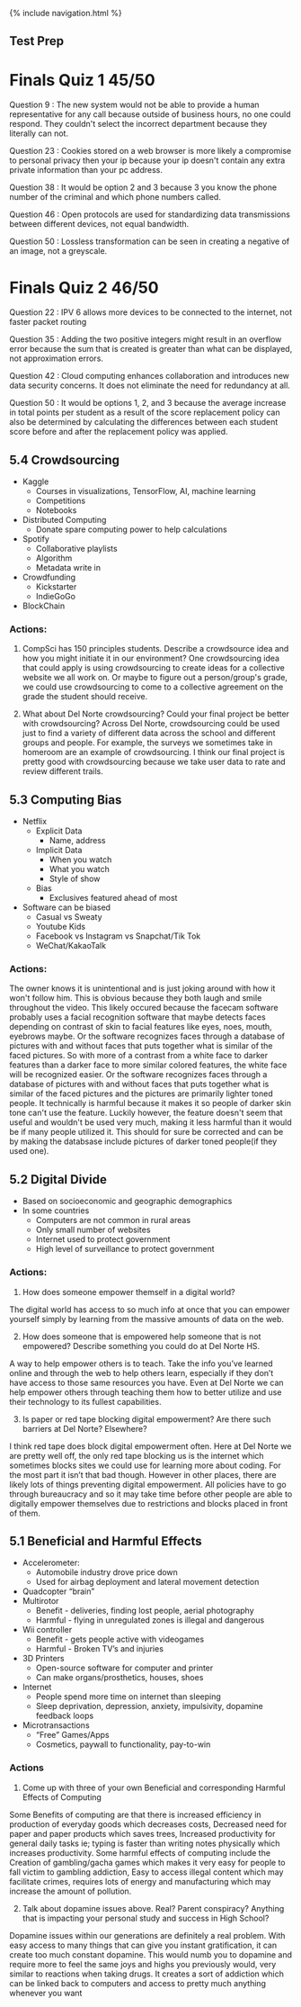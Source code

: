 {% include navigation.html %}

## Test Prep

# Finals Quiz 1 45/50


Question 9 : The new system would not be able to provide a human representative for any call because outside of business hours, no one could respond. They couldn't select the incorrect department because they literally can not. 

Question 23 : Cookies stored on a web browser is more likely a compromise to personal privacy then your ip because your ip doesn't contain any extra private information than your pc address. 

Question 38 : It would be option 2 and 3 because 3 you know the phone number of the criminal and which phone numbers called. 

Question 46 : Open protocols are used for standardizing data transmissions between different devices, not equal bandwidth. 

Question 50 : Lossless transformation can be seen in creating a negative of an image, not a greyscale. 

# Finals Quiz 2 46/50

Question 22 : IPV 6 allows more devices to be connected to the internet, not faster packet routing 

Question 35 : Adding the two positive integers might result in an overflow error because the sum that is created is greater than what can be displayed, not approximation errors. 

Question 42 : Cloud computing enhances collaboration and introduces new data security concerns. It does not eliminate the need for redundancy at all.

Question 50 : It would be options 1, 2, and 3 because the average increase in total points per student as a result of the score replacement policy can also be determined by calculating the differences between each student score before and after the replacement policy was applied. 

## 5.4 Crowdsourcing
* Kaggle
  * Courses in visualizations, TensorFlow, AI, machine learning
  * Competitions
  * Notebooks
* Distributed Computing
  * Donate spare computing power to help calculations
* Spotify
  * Collaborative playlists
  * Algorithm
  * Metadata write in
* Crowdfunding
  * Kickstarter
  * IndieGoGo
* BlockChain

### Actions:
1. CompSci has 150 principles students. Describe a crowdsource idea and how you might initiate it in our environment?
One crowdsourcing idea that could apply is using crowdsourcing to create ideas for a collective website we all work on. Or maybe to figure out a person/group's grade, we could use crowdsourcing to come to a collective agreement on the grade the student should receive.

2. What about Del Norte crowdsourcing? Could your final project be better with crowdsourcing?
Across Del Norte, crowdsourcing could be used just to find a variety of different data across the school and different groups and people. For example, the surveys we sometimes take in homeroom are an example of crowdsourcing. I think our final project is pretty good with crowdsourcing because we take user data to rate and review different trails.

## 5.3 Computing Bias
* Netflix
  * Explicit Data 
    * Name, address
  * Implicit Data
    * When you watch
    * What you watch
    * Style of show
  * Bias 
    * Exclusives featured ahead of most
* Software can be biased
  * Casual vs Sweaty
  * Youtube Kids
  * Facebook vs Instagram vs Snapchat/Tik Tok
  * WeChat/KakaoTalk

### Actions:
The owner knows it is unintentional and is just joking around with how it won't follow him. This is obvious because they both laugh and smile throughout the video. This likely occured because the facecam software probably uses a facial recognition software that maybe detects faces depending on contrast of skin to facial features like eyes, noes, mouth, eyebrows maybe. Or the software recognizes faces through a database of pictures with and without faces that puts together what is similar of the faced pictures. So with more of a contrast from a white face to darker features than a darker face to more similar colored features, the white face will be recognized easier. Or the software recognizes faces through a database of pictures with and without faces that puts together what is similar of the faced pictures and the pictures are primarily lighter toned people. It technically is harmful because it makes it so people of darker skin tone can't use the feature. Luckily however, the feature doesn't seem that useful and wouldn't be used very much, making it less harmful than it would be if many people utilized it. This should for sure be corrected and can be by making the databsase include pictures of darker toned people(if they used one).

## 5.2 Digital Divide
* Based on socioeconomic and geographic demographics
* In some countries
  * Computers are not common in rural areas
  * Only small number of websites
  * Internet used to protect government
  * High level of surveillance to protect government

### Actions:
1. How does someone empower themself in a digital world?

The digital world has access to so much info at once that you can empower yourself simply by learning from the massive amounts of data on the web. 

2. How does someone that is empowered help someone that is not empowered? Describe something you could do at Del Norte HS.

A way to help empower others is to teach. Take the info you’ve learned online and through the web to help others learn, especially if they don’t have access to those same resources you have. Even at Del Norte we can help empower others through teaching them how to better utilize and use their technology to its fullest capabilities.

3. Is paper or red tape blocking digital empowerment? Are there such barriers at Del Norte? Elsewhere?

I think red tape does block digital empowerment often. Here at Del Norte we are pretty well off, the only red tape blocking us is the internet which sometimes blocks sites we could use for learning more about coding. For the most part it isn’t that bad though. However in other places, there are likely lots of things preventing digital empowerment. All policies have to go through bureaucracy and so it may take time before other people are able to digitally empower themselves due to restrictions and blocks placed in front of them.

## 5.1 Beneficial and Harmful Effects
* Accelerometer:
  * Automobile industry drove price down
   * Used for airbag deployment and lateral movement detection
* Quadcopter “brain”
* Multirotor
  * Benefit - deliveries, finding lost people, aerial photography
  * Harmful - flying in unregulated zones is illegal and dangerous
* Wii controller
  * Benefit - gets people active with videogames
  * Harmful - Broken TV’s and injuries
* 3D Printers
  * Open-source software for computer and printer
  * Can make organs/prosthetics, houses, shoes
* Internet
  * People spend more time on internet than sleeping
  * Sleep deprivation, depression, anxiety, impulsivity, dopamine feedback loops
* Microtransactions
  * “Free” Games/Apps
  * Cosmetics, paywall to functionality, pay-to-win

### Actions
1. Come up with three of your own Beneficial and corresponding Harmful Effects of Computing

Some Benefits of computing are that there is increased efficiency in production of everyday goods which decreases costs, Decreased need for paper and paper products which saves trees, Increased productivity for general daily tasks ie; typing is faster than writing notes physically which increases productivity. Some harmful effects of computing include the Creation of gambling/gacha games which makes it very easy for people to fall victim to gambling addiction, Easy to access illegal content which may facilitate crimes, requires lots of energy and manufacturing which may increase the amount of pollution.

2. Talk about dopamine issues above. Real? Parent conspiracy? Anything that is impacting your personal study and success in High School?

Dopamine issues within our generations are definitely a real problem. With easy access to many things that can give you instant gratification, it can create too much constant dopamine. This would numb you to dopamine and require more to feel the same joys and highs you previously would, very similar to reactions when taking drugs. It creates a sort of addiction which can be linked back to computers and access to pretty much anything whenever you want
